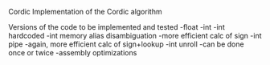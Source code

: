  Cordic
Implementation of the Cordic algorithm 

Versions of the code to be implemented and tested
	-float
	-int
	-int hardcoded
	-int memory alias disambiguation
		-more efficient calc of sign
	-int pipe
		-again, more efficient calc of sign+lookup
	-int unroll
		-can be done once or twice
	-assembly optimizations
